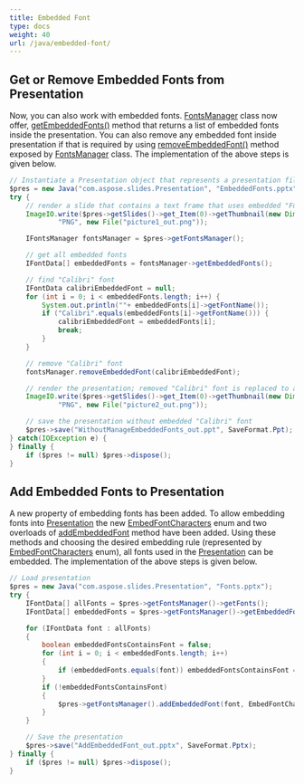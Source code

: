 ```yaml
---
title: Embedded Font
type: docs
weight: 40
url: /java/embedded-font/
---
```


## **Get or Remove Embedded Fonts from Presentation**
Now, you can also work with embedded fonts. [FontsManager](https://apireference.aspose.com/slides/java/com.aspose.slides/FontsManager) class now offer, [getEmbeddedFonts()](https://apireference.aspose.com/slides/java/com.aspose.slides/FontsManager#getEmbeddedFonts--) method that returns a list of embedded fonts inside the presentation. You can also remove any embedded font inside presentation if that is required by using [removeEmbeddedFont()](https://apireference.aspose.com/slides/java/com.aspose.slides/FontsManager#removeEmbeddedFont-com.aspose.slides.IFontData-) method exposed by [FontsManager](https://apireference.aspose.com/slides/java/com.aspose.slides/FontsManager) class. The implementation of the above steps is given below.

```java
// Instantiate a Presentation object that represents a presentation file
$pres = new Java("com.aspose.slides.Presentation", "EmbeddedFonts.pptx");
try {
    // render a slide that contains a text frame that uses embedded "FunSized"
    ImageIO.write($pres->getSlides()->get_Item(0)->getThumbnail(new Dimension(960, 720)),
            "PNG", new File("picture1_out.png"));

    IFontsManager fontsManager = $pres->getFontsManager();

    // get all embedded fonts
    IFontData[] embeddedFonts = fontsManager->getEmbeddedFonts();

    // find "Calibri" font
    IFontData calibriEmbeddedFont = null;
    for (int i = 0; i < embeddedFonts.length; i++) {
        System.out.println(""+ embeddedFonts[i]->getFontName());
        if ("Calibri".equals(embeddedFonts[i]->getFontName())) {
            calibriEmbeddedFont = embeddedFonts[i];
            break;
        }
    }

    // remove "Calibri" font
    fontsManager.removeEmbeddedFont(calibriEmbeddedFont);

    // render the presentation; removed "Calibri" font is replaced to an existing one
    ImageIO.write($pres->getSlides()->get_Item(0)->getThumbnail(new Dimension(960, 720)),
            "PNG", new File("picture2_out.png"));

    // save the presentation without embedded "Calibri" font
    $pres->save("WithoutManageEmbeddedFonts_out.ppt", SaveFormat.Ppt);
} catch(IOException e) {
} finally {
    if ($pres != null) $pres->dispose();
}
```

## **Add Embedded Fonts to Presentation**
A new property of embedding fonts has been added. To allow embedding fonts into [Presentation](https://apireference.aspose.com/slides/java/com.aspose.slides/Presentation) the new [EmbedFontCharacters](https://apireference.aspose.com/slides/java/com.aspose.slides/EmbedFontCharacters) enum and two overloads of [addEmbeddedFont](https://apireference.aspose.com/slides/java/com.aspose.slides/FontsManager#addEmbeddedFont-com.aspose.slides.IFontData-int-) method have been added. Using these methods and choosing the desired embedding rule (represented by [EmbedFontCharacters](https://apireference.aspose.com/slides/java/com.aspose.slides/EmbedFontCharacters) enum), all fonts used in the [Presentation](https://apireference.aspose.com/slides/java/com.aspose.slides/Presentation) can be embedded. The implementation of the above steps is given below.

```java
// Load presentation
$pres = new Java("com.aspose.slides.Presentation", "Fonts.pptx");
try {
    IFontData[] allFonts = $pres->getFontsManager()->getFonts();
    IFontData[] embeddedFonts = $pres->getFontsManager()->getEmbeddedFonts();

    for (IFontData font : allFonts)
    {
        boolean embeddedFontsContainsFont = false;
        for (int i = 0; i < embeddedFonts.length; i++)
        {
            if (embeddedFonts.equals(font)) embeddedFontsContainsFont = true;
        }
        if (!embeddedFontsContainsFont)
        {
            $pres->getFontsManager().addEmbeddedFont(font, EmbedFontCharacters.All);
        }
    }

    // Save the presentation
    $pres->save("AddEmbeddedFont_out.pptx", SaveFormat.Pptx);
} finally {
    if ($pres != null) $pres->dispose();
}
```

